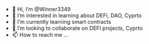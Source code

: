 - 👋 Hi, I’m @Winner3349
- 👀 I’m interested in learning about DEFI, DAO, Cyprto
- 🌱 I’m currently learning smart contracts
- 💞️ I’m looking to collaborate on DEFI projects, Cyprto
- 📫 How to reach me ...

<!---
Winner3349/Winner3349 is a ✨ special ✨ repository because its `README.md` (this file) appears on your GitHub profile.
You can click the Preview link to take a look at your changes.
--->
